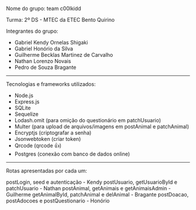 Nome do grupo: team c00lkidd

Turma: 2º DS - MTEC da ETEC Bento Quirino

Integrantes do grupo: 

- Gabriel Kendy Ornelas Shigaki
- Gabriel Honório da Silva
- Guilherme Becklas Martinez de Carvalho
- Nathan Lorenzo Novais
- Pedro de Souza Bragante

------------------------------------------

Tecnologias e frameworks utilizados: 

- Node.js
- Express.js
- SQLite
- Sequelize
- Lodash.omit (para omição do questionário em patchUsuario)
- Multer (para upload de arquivos/imagens em postAnimal e patchAnimal)
- Encryptjs (criptografar a senha)
- Jsonwebtoken (criar token)
- Qrcode (qrcode 👍)
- Postgres (conexão com banco de dados online)

------------------------------------------

Rotas apresentadas por cada um:

postLogin, seed e autenticação - Kendy
postUsuario, getUsuarioById e patchUsuario - Nathan
postAnimal, getAnimais e getAnimaisAdmin - Guilherme
getAnimalById, patchAnimal e delAnimal - Bragante
postDoacao, postAdocoes e postQuestionario - Honório
